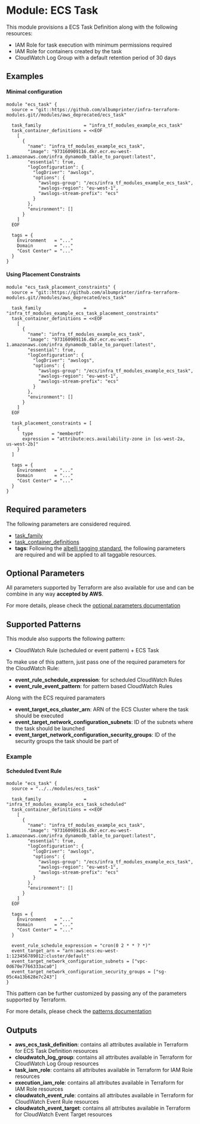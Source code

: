 # Module: ECS Task

This module provisions a ECS Task Definition along with the following resources:

- IAM Role for task execution with minimum permissions required
- IAM Role for containers created by the task
- CloudWatch Log Group with a default retention period of 30 days

## Examples

#### Minimal configuration

```
module "ecs_task" {
  source = "git::https://github.com/albumprinter/infra-terraform-modules.git//modules/aws_deprecated/ecs_task"

  task_family                = "infra_tf_modules_example_ecs_task"
  task_container_definitions = <<EOF
    [
      {
        "name": "infra_tf_modules_example_ecs_task",
        "image": "973160909116.dkr.ecr.eu-west-1.amazonaws.com/infra_dynamodb_table_to_parquet:latest",
        "essential": true,
        "logConfiguration": {
          "logDriver": "awslogs",
          "options": {
            "awslogs-group": "/ecs/infra_tf_modules_example_ecs_task",
            "awslogs-region": "eu-west-1",
            "awslogs-stream-prefix": "ecs"
          }
        },
        "environment": []
      }
    ]
  EOF

  tags = {
    Environment   = "..."
    Domain        = "..."
    "Cost Center" = "..."
  }
}
```

#### Using Placement Constraints

```
module "ecs_task_placement_constraints" {
  source = "git::https://github.com/albumprinter/infra-terraform-modules.git//modules/aws_deprecated/ecs_task"

  task_family                = "infra_tf_modules_example_ecs_task_placement_constraints"
  task_container_definitions = <<EOF
    [
      {
        "name": "infra_tf_modules_example_ecs_task",
        "image": "973160909116.dkr.ecr.eu-west-1.amazonaws.com/infra_dynamodb_table_to_parquet:latest",
        "essential": true,
        "logConfiguration": {
          "logDriver": "awslogs",
          "options": {
            "awslogs-group": "/ecs/infra_tf_modules_example_ecs_task",
            "awslogs-region": "eu-west-1",
            "awslogs-stream-prefix": "ecs"
          }
        },
        "environment": []
      }
    ]
  EOF

  task_placement_constraints = [
    {
      type       = "memberOf"
      expression = "attribute:ecs.availability-zone in [us-west-2a, us-west-2b]"
    }
  ]

  tags = {
    Environment   = "..."
    Domain        = "..."
    "Cost Center" = "..."
  }
}
```

## Required parameters

The following parameters are considered required.

- [task_family](https://www.terraform.io/docs/providers/aws/r/ecs_task_definition.html#family)
- [task_container_definitions](https://www.terraform.io/docs/providers/aws/r/ecs_task_definition.html#container_definitions)
- **tags**: Following the [albelli tagging standard](https://wiki.albelli.net/wiki/Albelli_AWS_Tagging_standards), the following parameters are required and will be applied to all taggable resources.

## Optional Parameters

All parameters supported by Terraform are also available for use and can be combine in any way **accepted by AWS**.

For more details, please check the [optional parameters documentation](docs/optional_parameters.md)

## Supported Patterns

This module also supports the following pattern:

- CloudWatch Rule (scheduled or event pattern) + ECS Task

To make use of this pattern, just pass one of the required parameters for the CloudWatch Rule:

- **event_rule_schedule_expression**: for scheduled CloudWatch Rules
- **event_rule_event_pattern**: for pattern based CloudWatch Rules

Along with the ECS required paramaters

- **event_target_ecs_cluster_arn**: ARN of the ECS Cluster where the task should be executed
- **event_target_network_configuration_subnets**: ID of the subnets where the task should be launched
- **event_target_network_configuration_security_groups**: ID of the security groups the task should be part of

### Example

#### Scheduled Event Rule

```
module "ecs_task" {
  source = "../../modules/ecs_task"

  task_family                = "infra_tf_modules_example_ecs_task_scheduled"
  task_container_definitions = <<EOF
    [
      {
        "name": "infra_tf_modules_example_ecs_task",
        "image": "973160909116.dkr.ecr.eu-west-1.amazonaws.com/infra_dynamodb_table_to_parquet:latest",
        "essential": true,
        "logConfiguration": {
          "logDriver": "awslogs",
          "options": {
            "awslogs-group": "/ecs/infra_tf_modules_example_ecs_task",
            "awslogs-region": "eu-west-1",
            "awslogs-stream-prefix": "ecs"
          }
        },
        "environment": []
      }
    ]
  EOF

  tags = {
    Environment   = "..."
    Domain        = "..."
    "Cost Center" = "..."
  }

  event_rule_schedule_expression = "cron(0 2 * * ? *)"
  event_target_arn = "arn:aws:ecs:eu-west-1:123456789012:cluster/default"
  event_target_network_configuration_subnets = ["vpc-0d670e7766333aca0"]
  event_target_network_configuration_security_groups = ["sg-05c4a13b628e7c243"]
}
```

This pattern can be further customized by passing any of the parameters supported by Terraform.

For more details, please check the [patterns documentation](docs/patterns.md)

## Outputs

- **aws_ecs_task_definition**: contains all attributes available in Terraform for ECS Task Definition resources
- **cloudwatch_log_group**: contains all attributes available in Terraform for CloudWatch Log Group resources
- **task_iam_role**: contains all attributes available in Terraform for IAM Role resources
- **execution_iam_role**: contains all attributes available in Terraform for IAM Role resources
- **cloudwatch_event_rule**: contains all attributes available in Terraform for CloudWatch Event Rule resources
- **cloudwatch_event_target**: contains all attributes available in Terraform for CloudWatch Event Target resources
